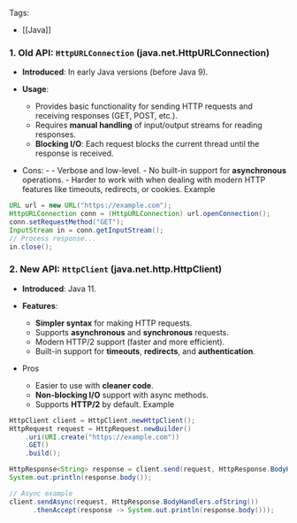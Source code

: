 Tags: 
- [[Java]]
### 1. **Old API: `HttpURLConnection` (java.net.HttpURLConnection)**

- **Introduced**: In early Java versions (before Java 9).
    
- **Usage**:
    
    - Provides basic functionality for sending HTTP requests and receiving responses (GET, POST, etc.).
    - Requires **manual handling** of input/output streams for reading responses.
    - **Blocking I/O**: Each request blocks the current thread until the response is received.
- Cons:
	    - - Verbose and low-level.
		- No built-in support for **asynchronous** operations.
		- Harder to work with when dealing with modern HTTP features like timeouts, redirects, or cookies.
Example
```java
URL url = new URL("https://example.com");
HttpURLConnection conn = (HttpURLConnection) url.openConnection();
conn.setRequestMethod("GET");
InputStream in = conn.getInputStream();
// Process response...
in.close();
```

### 2. **New API: `HttpClient` (java.net.http.HttpClient)**

- **Introduced**: Java 11.
    
- **Features**:
    
    - **Simpler syntax** for making HTTP requests.
    - Supports **asynchronous** and **synchronous** requests.
    - Modern HTTP/2 support (faster and more efficient).
    - Built-in support for **timeouts**, **redirects**, and **authentication**.
- Pros
	- Easier to use with **cleaner code**.
	- **Non-blocking I/O** support with async methods.
	- Supports **HTTP/2** by default.
Example
```java
HttpClient client = HttpClient.newHttpClient();
HttpRequest request = HttpRequest.newBuilder()
    .uri(URI.create("https://example.com"))
    .GET()
    .build();

HttpResponse<String> response = client.send(request, HttpResponse.BodyHandlers.ofString());
System.out.println(response.body());

// Async example
client.sendAsync(request, HttpResponse.BodyHandlers.ofString())
      .thenAccept(response -> System.out.println(response.body()));
```